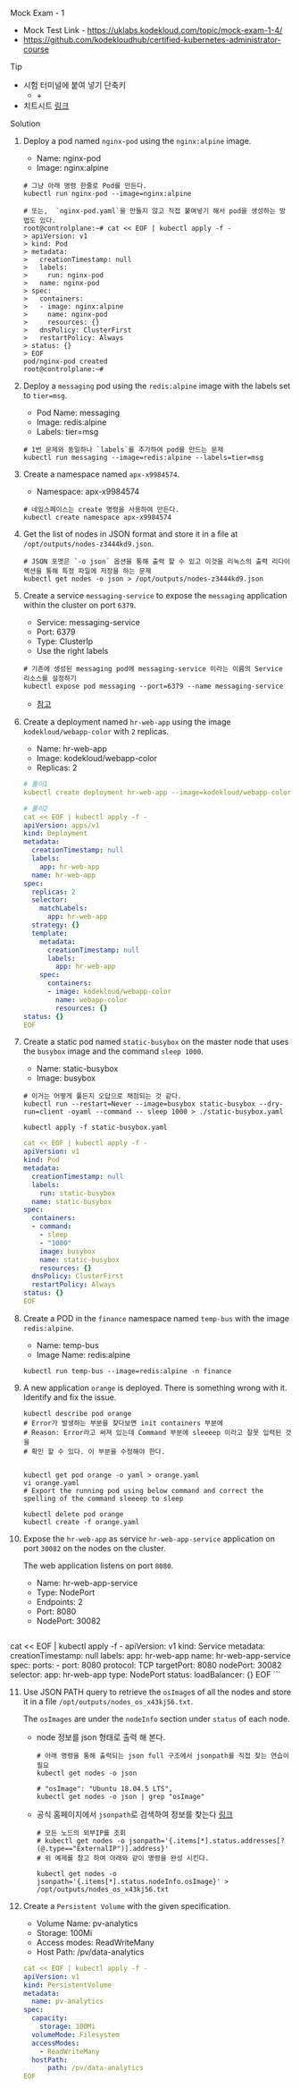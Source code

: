 Mock Exam - 1

- Mock Test Link - https://uklabs.kodekloud.com/topic/mock-exam-1-4/
- https://github.com/kodekloudhub/certified-kubernetes-administrator-course



Tip

- 시험 터미널에 붙여 넣기 단축키 
  - <shift> + <insert>
- 치트시트 [링크](https://kubernetes.io/ko/docs/reference/kubectl/cheatsheet/)



Solution

1. Deploy a pod named `nginx-pod` using the `nginx:alpine` image.

   - Name: nginx-pod
   - Image: nginx:alpine

   ```shell
   # 그냥 아래 명령 한줄로 Pod를 만든다.
   kubectl run nginx-pod --image=nginx:alpine
   
   # 또는,  `nginx-pod.yaml`을 만들지 않고 직접 붙여넣기 해서 pod을 생성하는 방법도 있다.
   root@controlplane:~# cat << EOF | kubectl apply -f -
   > apiVersion: v1
   > kind: Pod
   > metadata:
   >   creationTimestamp: null
   >   labels:
   >     run: nginx-pod
   >   name: nginx-pod
   > spec:
   >   containers:
   >   - image: nginx:alpine
   >     name: nginx-pod
   >     resources: {}
   >   dnsPolicy: ClusterFirst
   >   restartPolicy: Always
   > status: {}
   > EOF
   pod/nginx-pod created
   root@controlplane:~# 
   ```

   

2. Deploy a `messaging` pod using the `redis:alpine` image with the labels set to `tier=msg`.

   - 
     Pod Name: messaging
   - Image: redis:alpine
   - Labels: tier=msg

   ```shell
   # 1번 문제와 동일하나 `labels`를 추가하여 pod를 만드는 문제
   kubectl run messaging --image=redis:alpine --labels=tier=msg
   ```

   

3. Create a namespace named `apx-x9984574`.

   - Namespace: apx-x9984574

   ```shell
   # 네임스페이스는 create 명령을 사용하여 만든다.
   kubectl create namespace apx-x9984574
   ```

   

4. Get the list of nodes in JSON format and store it in a file at `/opt/outputs/nodes-z3444kd9.json`.

   ```shell
   # JSON 포맷은 `-o json` 옵션을 통해 출력 할 수 있고 이것을 리눅스의 출력 리다이렉션을 통해 특정 파일에 저장을 하는 문제
   kubectl get nodes -o json > /opt/outputs/nodes-z3444kd9.json
   ```

   

5. Create a service `messaging-service` to expose the `messaging` application within the cluster on port `6379`.

   - Service: messaging-service
   - Port: 6379
   - Type: ClusterIp
   - Use the right labels

   ```shell
   # 기존에 생성된 messaging pod에 messaging-service 이라는 이름의 Service 리소스를 설정하기
   kubectl expose pod messaging --port=6379 --name messaging-service
   ```

   - [참고](https://kubernetes.io/ko/docs/tutorials/stateless-application/expose-external-ip-address/)

   

6. Create a deployment named `hr-web-app` using the image `kodekloud/webapp-color` with `2` replicas.

   - 
     Name: hr-web-app
   - Image: kodekloud/webapp-color
   - Replicas: 2

   ```yaml
   # 풀이1
   kubectl create deployment hr-web-app --image=kodekloud/webapp-color --replicas=2
   
   # 풀이2
   cat << EOF | kubectl apply -f -
   apiVersion: apps/v1
   kind: Deployment
   metadata:
     creationTimestamp: null
     labels:
       app: hr-web-app
     name: hr-web-app
   spec:
     replicas: 2
     selector:
       matchLabels:
         app: hr-web-app
     strategy: {}
     template:
       metadata:
         creationTimestamp: null
         labels:
           app: hr-web-app
       spec:
         containers:
         - image: kodekloud/webapp-color
           name: webapp-color
           resources: {}
   status: {}
   EOF
   ```

   

7. Create a static pod named `static-busybox` on the master node that uses the `busybox` image and the command `sleep 1000`.

   - 
     Name: static-busybox
   - Image: busybox

   ```shell
   # 이거는 어떻게 풀든지 오답으로 채점되는 것 같다.
   kubectl run --restart=Never --image=busybox static-busybox --dry-run=client -oyaml --command -- sleep 1000 > ./static-busybox.yaml
   
   kubectl apply -f static-busybox.yaml
   ```

   

   ```yaml
   cat << EOF | kubectl apply -f -
   apiVersion: v1
   kind: Pod
   metadata:
     creationTimestamp: null
     labels:
       run: static-busybox
     name: static-busybox
   spec:
     containers:
     - command:
       - sleep
       - "1000"
       image: busybox
       name: static-busybox
       resources: {}
     dnsPolicy: ClusterFirst
     restartPolicy: Always
   status: {}
   EOF
   ```

   

8. Create a POD in the `finance` namespace named `temp-bus` with the image `redis:alpine`.

   - Name: temp-bus
   - Image Name: redis:alpine

   ```shell
   kubectl run temp-bus --image=redis:alpine -n finance
   ```

   

9. A new application `orange` is deployed. There is something wrong with it. Identify and fix the issue.

   ```shell
   kubectl describe pod orange
   # Error가 발생하는 부분을 찾다보면 init containers 부분에
   # Reason: Error라고 써져 있는데 Command 부분에 sleeeep 이라고 잘못 입력된 것을
   # 확인 할 수 있다. 이 부분을 수정해야 한다.
   
   
   kubectl get pod orange -o yaml > orange.yaml
   vi orange.yaml
   # Export the running pod using below command and correct the spelling of the command sleeeep to sleep
   
   kubectl delete pod orange
   kubectl create -f orange.yaml
   ```

   

10. Expose the `hr-web-app` as service `hr-web-app-service` application on port `30082` on the nodes on the cluster.

    The web application listens on port `8080`.

    - 
      Name: hr-web-app-service
    - Type: NodePort
    - Endpoints: 2
    - Port: 8080
    - NodePort: 30082

    ```yaml
cat << EOF | kubectl apply -f -
    apiVersion: v1
    kind: Service
    metadata:
      creationTimestamp: null
      labels:
        app: hr-web-app
      name: hr-web-app-service
    spec:
      ports:
      - port: 8080
        protocol: TCP
        targetPort: 8080
        nodePort: 30082
      selector:
        app: hr-web-app
      type: NodePort
    status:
      loadBalancer: {}
    EOF
    ```
    
    

11. Use JSON PATH query to retrieve the `osImage`s of all the nodes and store it in a file `/opt/outputs/nodes_os_x43kj56.txt`.

    The `osImages` are under the `nodeInfo` section under `status` of each node.

    

    - node 정보를 json 형태로 출력 해 본다.

      ```shell
      # 아래 명령을 통해 출력되는 json full 구조에서 jsonpath를 직접 찾는 연습이 필요
      kubectl get nodes -o json
      
      # "osImage": "Ubuntu 18.04.5 LTS",
      kubectl get nodes -o json | grep "osImage"
      ```

    - 공식 홈페이지에서 `jsonpath`로 검색하여 정보를 찾는다 [링크](https://kubernetes.io/ko/docs/reference/kubectl/cheatsheet/)

      ```shell
      # 모든 노드의 외부IP를 조회
      # kubectl get nodes -o jsonpath='{.items[*].status.addresses[?(@.type=="ExternalIP")].address}'
      # 위 예제를 참고 하여 아래와 같이 명령을 완성 시킨다.
      
      kubectl get nodes -o jsonpath='{.items[*].status.nodeInfo.osImage}' > /opt/outputs/nodes_os_x43kj56.txt
      ```

      

    

12. Create a `Persistent Volume` with the given specification.

    - Volume Name: pv-analytics
    - Storage: 100Mi
    - Access modes: ReadWriteMany
    - Host Path: /pv/data-analytics

    ```yaml
    cat << EOF | kubectl apply -f -
    apiVersion: v1
    kind: PersistentVolume
    metadata:
      name: pv-analytics
    spec:
      capacity:
        storage: 100Mi
      volumeMode: Filesystem
      accessModes:
        - ReadWriteMany
      hostPath:
          path: /pv/data-analytics
    EOF
    ```
    
    

